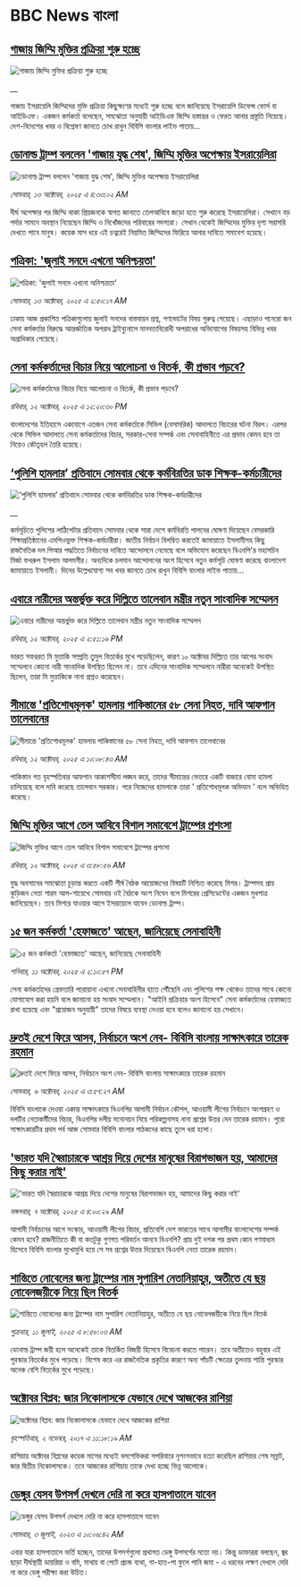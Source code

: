 # BBC News বাংলা## [গাজায় জিম্মি মুক্তির প্রক্রিয়া শুরু হচ্ছে](https://www.bbc.co.uk/bengali/live/czxn67ek5xwt?at_medium=RSS&at_campaign=rss?at_campaign=githubrss)![গাজায় জিম্মি মুক্তির প্রক্রিয়া শুরু হচ্ছে](https://ichef.bbci.co.uk/ace/standard/240/cpsprodpb/e78f/live/fd276620-a7f1-11f0-92db-77261a15b9d2.jpg)__গাজায় ইসরায়েলি জিম্মিদের মুক্তি প্রক্রিয়া কিছুক্ষণের মধ্যেই শুরু হচ্ছে বলে জানিয়েছে ইসরায়েলি ডিফেন্স ফোর্স বা আইডিএফ। একজন কর্মকর্তা বলেছেন, সমঝোতা অনুযায়ী আইডিএফ জিম্মি হস্তান্তর ও ফেরত আনার প্রস্তুতি নিয়েছে। দেশ-বিদেশের খবর ও বিশ্লেষণ জানতে চোখ রাখুন বিবিসি বাংলার লাইভ পাতায়...## [ডোনাল্ড ট্রাম্প বললেন 'গাজায় যুদ্ধ শেষ', জিম্মি মুক্তির অপেক্ষায় ইসরায়েলিরা](https://www.bbc.com/bengali/articles/cn092j8x44po?at_medium=RSS&at_campaign=rss?at_campaign=githubrss)![ডোনাল্ড ট্রাম্প বললেন 'গাজায় যুদ্ধ শেষ', জিম্মি মুক্তির অপেক্ষায় ইসরায়েলিরা](https://ichef.bbci.co.uk/ace/ws/240/cpsprodpb/6b94/live/62b528a0-a7ee-11f0-92db-77261a15b9d2.jpg)_সোমবার, ১৩ অক্টোবর, ২০২৫ এ ৪:৩৩:০২ AM_দীর্ঘ অপেক্ষার পর জিম্মি থাকা প্রিয়জনকে স্বাগত জানাতে তেলআবিবে জড়ো হতে শুরু করেছে ইসরায়েলিরা। সেখানে বড় পর্দার সামনে অবস্থান নিয়েছেন জিম্মি ও নিখোঁজদের পরিবারের সদস্যরা। সেখান থেকেই জিম্মিদের মুক্তির দৃশ্য সরাসরি দেখতে পাবে মানুষ।
কয়েক মাস ধরে এই চত্বরেই নিয়মিত জিম্মিদের ফিরিয়ে আনার দাবিতে সমাবেশ হয়েছে।## [পত্রিকা: 'জুলাই সনদে এখনো অনিশ্চয়তা'](https://www.bbc.com/bengali/articles/cvgk4el847eo?at_medium=RSS&at_campaign=rss?at_campaign=githubrss)![পত্রিকা: 'জুলাই সনদে এখনো অনিশ্চয়তা'](https://ichef.bbci.co.uk/ace/ws/240/cpsprodpb/e0f7/live/8d56f960-a7d7-11f0-928c-71dbb8619e94.jpg)_সোমবার, ১৩ অক্টোবর, ২০২৫ এ ২:৫০:১৭ AM_ঢাকায় আজ প্রকাশিত পত্রিকাগুলোয় জুলাই সনদের বাস্তবায়ন প্রশ্ন, গণভোটের বিষয় গুরুত্ব পেয়েছে। এছাড়াও পনেরো জন সেনা কর্মকর্তার বিরুদ্ধে আন্তর্জাতিক অপরাধ ট্রাইব্যুনালে মানবতাবিরোধী অপরাধের অভিযোগের বিষয়সহ বিভিন্ন খবর অগ্রাধিকার পেয়েছে।## [সেনা কর্মকর্তাদের বিচার নিয়ে আলোচনা ও বিতর্ক, কী প্রভাব পড়বে?](https://www.bbc.com/bengali/articles/cx2n2v0nq40o?at_medium=RSS&at_campaign=rss?at_campaign=githubrss)![সেনা কর্মকর্তাদের বিচার নিয়ে আলোচনা ও বিতর্ক, কী প্রভাব পড়বে?](https://ichef.bbci.co.uk/ace/ws/240/cpsprodpb/79c8/live/20c0e6d0-a75f-11f0-b741-177e3e2c2fc7.jpg)_রবিবার, ১২ অক্টোবর, ২০২৫ এ ১২:২০:৩০ PM_বাংলাদেশের ইতিহাসে একযোগে এতজন সেনা কর্মকর্তাকে সিভিল (বেসামরিক) আদালতে বিচারের ঘটনা বিরল। এরপর থেকে সিভিল আদালতে সেনা কর্মকর্তাদের বিচার, সরকার-সেনা সম্পর্ক এবং সেনাবাহিনীতে এর প্রভাব কেমন হবে তা নিয়েও কৌতূহল তৈরি হয়েছে।## [‘পুলিশি হামলার’ প্রতিবাদে সোমবার থেকে কর্মবিরতির ডাক শিক্ষক-কর্মচারীদের](https://www.bbc.co.uk/bengali/live/c0ezeyx0nz7t?at_medium=RSS&at_campaign=rss?at_campaign=githubrss)![‘পুলিশি হামলার’ প্রতিবাদে সোমবার থেকে কর্মবিরতির ডাক শিক্ষক-কর্মচারীদের](https://ichef.bbci.co.uk/ace/standard/240/cpsprodpb/4d04/live/f4b98e70-a77c-11f0-92db-77261a15b9d2.jpg)__কর্মসূচিতে পুলিশের লাঠিপেটার প্রতিবাদে সোমবার থেকে সারা দেশে কর্মবিরতি পালনের ঘোষণা দিয়েছেন বেসরকারি শিক্ষাপ্রতিষ্ঠানের এমপিওভুক্ত শিক্ষক-কর্মচারীরা। জাতীয় নির্বাচন বিলম্বিত করতেই জামায়াতে ইসলামীসহ কিছু রাজনৈতিক দল পিআর পদ্ধতিতে নির্বাচনের দাবিতে আন্দোলনে নেমেছে বলে অভিযোগ করেছেন বিএনপি'র মহাসচিব মির্জা ফখরুল ইসলাম আলমগীর। অন্যদিকে চলমান আন্দোলনের অংশ হিসেবে নতুন কর্মসূচি ঘোষণা করেছে বাংলাদেশ জামায়াতে ইসলামী। দিনের উল্লেখযোগ্য সব খবর জানতে চোখ রাখুন বিবিসি বাংলার লাইভ পাতায়...## [এবারে নারীদের অন্তর্ভুক্ত করে দিল্লিতে তালেবান মন্ত্রীর নতুন সাংবাদিক সম্মেলন](https://www.bbc.com/bengali/articles/c62l246pep9o?at_medium=RSS&at_campaign=rss?at_campaign=githubrss)![এবারে নারীদের অন্তর্ভুক্ত করে দিল্লিতে তালেবান মন্ত্রীর নতুন সাংবাদিক সম্মেলন](https://ichef.bbci.co.uk/ace/ws/240/cpsprodpb/a16f/live/f51f2150-a76c-11f0-92db-77261a15b9d2.jpg)_রবিবার, ১২ অক্টোবর, ২০২৫ এ ২:৫১:১৬ PM_ভারত সফররত মি মুত্তাকি সম্প্রতি তুমুল বিতর্কের মুখে পড়েছিলেন, কারণ ১০ অক্টোবর দিল্লিতে তার আগের সংবাদ সম্মেলনে কোনো নারী সাংবাদিক উপস্থিত ছিলেন না। তবে এদিনের সাংবাদিক সম্মেলনে নারীরা অনেকেই উপস্থিত ছিলেন, তারা মি মুত্তাকিকে নানা প্রশ্নও করেছেন।## [সীমান্তে 'প্রতিশোধমূলক' হামলায় পাকিস্তানের ৫৮ সেনা নিহত, দাবি আফগান তালেবানের](https://www.bbc.com/bengali/articles/c33r3lrj1v5o?at_medium=RSS&at_campaign=rss?at_campaign=githubrss)![সীমান্তে 'প্রতিশোধমূলক' হামলায় পাকিস্তানের ৫৮ সেনা নিহত, দাবি আফগান তালেবানের](https://ichef.bbci.co.uk/ace/ws/240/cpsprodpb/18e4/live/16399ad0-a733-11f0-928c-71dbb8619e94.jpg)_রবিবার, ১২ অক্টোবর, ২০২৫ এ ১০:০৮:৪৩ AM_পাকিস্তান গত বৃহস্পতিবার আফগান আকাশসীমা লঙ্ঘন করে, তাদের সীমান্তের ভেতরে একটি বাজারে বোমা হামলা চালিয়েছে বলে দাবি করেছে তালেবান সরকার। পরে নিজেদের হামলাকে তারা ' প্রতিশোধমূলক অভিযান ' বলে অভিহিত করেছে।## [জিম্মি মুক্তির আগে তেল আবিবে বিশাল সমাবেশে ট্রাম্পের প্রশংসা](https://www.bbc.com/bengali/articles/c0eze5x2xvvo?at_medium=RSS&at_campaign=rss?at_campaign=githubrss)![জিম্মি মুক্তির আগে তেল আবিবে বিশাল সমাবেশে ট্রাম্পের প্রশংসা](https://ichef.bbci.co.uk/ace/ws/240/cpsprodpb/65d0/live/895afd90-a71c-11f0-92db-77261a15b9d2.jpg)_রবিবার, ১২ অক্টোবর, ২০২৫ এ ৩:৫৮:৫৬ AM_যুদ্ধ অবসানের সমঝোতা চূড়ান্ত করতে একটি শীর্ষ বৈঠক আয়োজনের বিষয়টি নিশ্চিত করেছে মিশর। ট্রাম্পসহ প্রায় কুড়িজন নেতা শারম আল-শায়েখে সোমবার ওই বৈঠকে অংশ নিবেন বলে মিশরের প্রেসিডেন্টের একজন মুখপাত্র জানিয়েছেন। তবে মিশরে যাওয়ার আগে ইসরায়েলে যাবেন ডোনাল্ড ট্রাম্প।## [১৫ জন কর্মকর্তা 'হেফাজতে' আছেন, জানিয়েছে সেনাবাহিনী ](https://www.bbc.com/bengali/articles/cyv6vq479qjo?at_medium=RSS&at_campaign=rss?at_campaign=githubrss)![১৫ জন কর্মকর্তা 'হেফাজতে' আছেন, জানিয়েছে সেনাবাহিনী ](https://ichef.bbci.co.uk/ace/ws/240/cpsprodpb/8c21/live/c88923c0-a6a9-11f0-928c-71dbb8619e94.jpg)_শনিবার, ১১ অক্টোবর, ২০২৫ এ ২:১০:৫৭ PM_সেনা কর্মকর্তাদের গ্রেফতারি পরোয়ানা এখনো সেনাবাহিনীর হাতে পৌঁছেনি এবং পুলিশের পক্ষ থেকেও তাদের সাথে কোনো যোগাযোগ করা হয়নি বলে জানানো হয় সংবাদ সম্মেলনে। 
"আইনি প্রক্রিয়ার অংশ হিসেবে" সেনা কর্মকর্তাদের হেফাজতে রাখা হয়েছে এবং "প্রয়োজন অনুযায়ী" তাদের বিষয়ে ব্যবস্থা নেওয়া হবে বলেও জানানো হয় সেখানে।## [দ্রুতই দেশে ফিরে আসব, নির্বাচনে অংশ নেব- বিবিসি বাংলায় সাক্ষাৎকারে তারেক রহমান](https://www.bbc.com/bengali/articles/cx2nv1jdk35o?at_medium=RSS&at_campaign=rss?at_campaign=githubrss)![দ্রুতই দেশে ফিরে আসব, নির্বাচনে অংশ নেব- বিবিসি বাংলায় সাক্ষাৎকারে তারেক রহমান](https://ichef.bbci.co.uk/ace/ws/240/cpsprodpb/546c/live/8ca02b60-a217-11f0-80f5-61832317d528.png)_সোমবার, ৬ অক্টোবর, ২০২৫ এ ৩:৫৭:২৭ AM_বিবিসি বাংলাকে দেওয়া একান্ত সাক্ষাৎকারে বিএনপির আগামী নির্বাচন কৌশল, আওয়ামী লীগের নির্বাচনে অংশগ্রহণ ও দলটির নেতাকর্মীদের বিচার, বিএনপির দলীয় মনোনয়ন নিয়ে পরিকল্পনাসহ নানা প্রশ্নের উত্তর দেন তারেক রহমান। পুরো সাক্ষাৎকারটির প্রথম পর্ব আজ সোমবার বিবিসি বাংলার পাঠকদের কাছে তুলে ধরা হলো।## ['ভারত যদি স্বৈরাচারকে আশ্রয় দিয়ে দেশের মানুষের বিরাগভাজন হয়,  আমাদের কিছু করার নাই'](https://www.bbc.com/bengali/articles/cvgq7ykkrg2o?at_medium=RSS&at_campaign=rss?at_campaign=githubrss)!['ভারত যদি স্বৈরাচারকে আশ্রয় দিয়ে দেশের মানুষের বিরাগভাজন হয়,  আমাদের কিছু করার নাই'](https://ichef.bbci.co.uk/ace/ws/240/cpsprodpb/182b/live/06be7120-a1fc-11f0-947b-6b8b23372a50.png)_মঙ্গলবার, ৭ অক্টোবর, ২০২৫ এ ৪:০০:২৯ AM_আগামী নির্বাচনের আগে সংস্কার, আওয়ামী লীগের বিচার, প্রতিবেশি দেশ ভারতের সাথে আগামীর বাংলাদেশের সম্পর্ক কেমন হবে? রাজনীতিতে কী বা কতটুকু গুণগত পরিবর্তন আনবে বিএনপি?  প্রায় দুই দশক পর প্রথম কোন গণমাধ্যম হিসেবে বিবিসি বাংলার মুখোমুখি হয়ে সে সব প্রশ্নের উত্তর দিয়েছেন বিএনপি নেতা তারেক রহমান।## [শান্তিতে নোবেলের জন্য ট্রাম্পের নাম সুপারিশ নেতানিয়াহুর, অতীতে যে ছয় নোবেলজয়ীকে নিয়ে ছিল বিতর্ক](https://www.bbc.com/bengali/articles/c3d1mgdr75eo?at_medium=RSS&at_campaign=rss?at_campaign=githubrss)![শান্তিতে নোবেলের জন্য ট্রাম্পের নাম সুপারিশ নেতানিয়াহুর, অতীতে যে ছয় নোবেলজয়ীকে নিয়ে ছিল বিতর্ক](https://ichef.bbci.co.uk/ace/ws/240/cpsprodpb/187a/live/08eb85f0-5d82-11f0-a40e-a1af2950b220.jpg)_শুক্রবার, ১১ জুলাই, ২০২৫ এ ৮:৫৮:০৩ AM_ডোনাল্ড ট্রাম্প জয়ী হলে অনেকেই তাকে বিতর্কিত বিজয়ী হিসেবে বিবেচনা করতে পারেন। তবে অতীতেও বহুবার এই পুরস্কার বিতর্কের মুখে পড়েছে। বিশেষ করে এর রাজনৈতিক প্রকৃতির কারণে অন্য পাঁচটি ক্ষেত্রের তুলনায় শান্তি পুরস্কার অনেক বেশি বিতর্কের মুখে পড়েছে।## [অক্টোবর বিপ্লব: জার নিকোলাসকে যেভাবে দেখে আজকের রাশিয়া](https://www.bbc.com/bengali/news-41844745?at_medium=RSS&at_campaign=rss?at_campaign=githubrss)![অক্টোবর বিপ্লব: জার নিকোলাসকে যেভাবে দেখে আজকের রাশিয়া](https://ichef.bbci.co.uk/ace/standard/240/cpsprodpb/4B30/production/_98584291_tsar.jpg)_বৃহস্পতিবার, ২ নভেম্বর, ২০১৭ এ ১১:১৮:১৯ AM_রাশিয়ায় অক্টোবর বিপ্লবের কয়েক মাসের মধ্যেই বলশেভিকরা সপরিবারে নৃশংসভাবে হত্যা করেছিল রাশিয়ার শেষ সম্রাট, জার দ্বিতীয় নিকোলাসকে। তবে আজকের রাশিয়ায় তাকে দেখা হচ্ছে ভিন্ন আলোকে।## [ডেঙ্গুর যেসব উপসর্গ দেখলে দেরি না করে হাসপাতালে যাবেন](https://www.bbc.com/bengali/articles/c72xp58p435o?at_medium=RSS&at_campaign=rss?at_campaign=githubrss)![ডেঙ্গুর যেসব উপসর্গ দেখলে দেরি না করে হাসপাতালে যাবেন](https://ichef.bbci.co.uk/ace/ws/240/cpsprodpb/55de/live/89449250-1973-11ee-a5ed-f9fe36f3a415.jpg)_সোমবার, ৩ জুলাই, ২০২৩ এ ১০:০৬:৪২ AM_এবার যারা হাসপাতালে ভর্তি হচ্ছেন, তাদের উপসর্গগুলো  প্রথাগত ডেঙ্গু উপসর্গের মতো নয়। কিন্তু ডাক্তাররা বলছেন, জ্বর ছাড়া দীর্ঘস্থায়ী ডায়রিয়া ও বমি, মাথায় বা পেটে প্রচন্ড ব্যথা, গা-হাত-পা ফুলে পানি জমা - এ ধরনের লক্ষণ দেখলে দেরি না করে ডেঙ্গু পরীক্ষা করা উচিত।